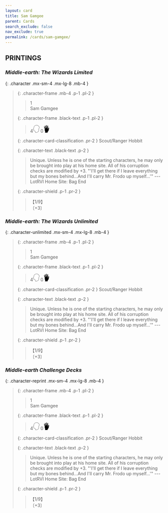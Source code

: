 ```yaml
---
layout: card
title: Sam Gamgee
parent: Cards
search_exclude: false
nav_exclude: true
permalink: /cards/sam-gamgee/
---
```


## PRINTINGS


### _Middle-earth: The Wizards Limited_

{: .character .mx-sm-4 .mx-lg-8 .mb-4 }
> {: .character-frame .mb-4 .p-1 .pl-2 }
> > <div class="card-mp">1</div>
> > <div class="character-card-name">Sam Gamgee</div>
>
> {: .character-frame .black-text .p-1 .pl-2 }
> > 4![](/assets/images/mind.svg) 0![](/assets/images/di.svg)
>
> {: .character-card-classification .pr-2 }
> Scout/Ranger Hobbit
>
> {: .character-text .black-text .p-2 }
> > Unique. Unless he is one of the starting characters, he may only be brought into play at his home site. All of his corruption checks are modified by +3.  "'I'll get there if I leave everything but my bones behind...And I'll carry Mr. Frodo up myself...'"  ---LotRVI  Home Site: Bag End 
>
> {: .character-shield .p-1 .pr-2 }
> > <div class="card-shield">【1/9】</div>
> > <div class="card-corruption">〔+3〕</div>

### _Middle-earth: The Wizards Unlimited_

{: .character-unlimited .mx-sm-4 .mx-lg-8 .mb-4 }
> {: .character-frame .mb-4 .p-1 .pl-2 }
> > <div class="card-mp">1</div>
> > <div class="character-card-name">Sam Gamgee</div>
>
> {: .character-frame .black-text .p-1 .pl-2 }
> > 4![](/assets/images/mind.svg) 0![](/assets/images/di.svg)
>
> {: .character-card-classification .pr-2 }
> Scout/Ranger Hobbit
>
> {: .character-text .black-text .p-2 }
> > Unique. Unless he is one of the starting characters, he may only be brought into play at his home site. All of his corruption checks are modified by +3.  "'I'll get there if I leave everything but my bones behind...And I'll carry Mr. Frodo up myself...'"  ---LotRVI  Home Site: Bag End 
>
> {: .character-shield .p-1 .pr-2 }
> > <div class="card-shield">【1/9】</div>
> > <div class="card-corruption">〔+3〕</div>

### _Middle-earth Challenge Decks_

{: .character-reprint .mx-sm-4 .mx-lg-8 .mb-4 }
> {: .character-frame .mb-4 .p-1 .pl-2 }
> > <div class="card-mp">1</div>
> > <div class="character-card-name">Sam Gamgee</div>
>
> {: .character-frame .black-text .p-1 .pl-2 }
> > 4![](/assets/images/mind.svg) 0![](/assets/images/di.svg)
>
> {: .character-card-classification .pr-2 }
> Scout/Ranger Hobbit
>
> {: .character-text .black-text .p-2 }
> > Unique. Unless he is one of the starting characters, he may only be brought into play at his home site. All of his corruption checks are modified by +3.  "'I'll get there if I leave everything but my bones behind...And I'll carry Mr. Frodo up myself...'"  ---LotRVI  Home Site: Bag End 
>
> {: .character-shield .p-1 .pr-2 }
> > <div class="card-shield">【1/9】</div>
> > <div class="card-corruption">〔+3〕</div>
